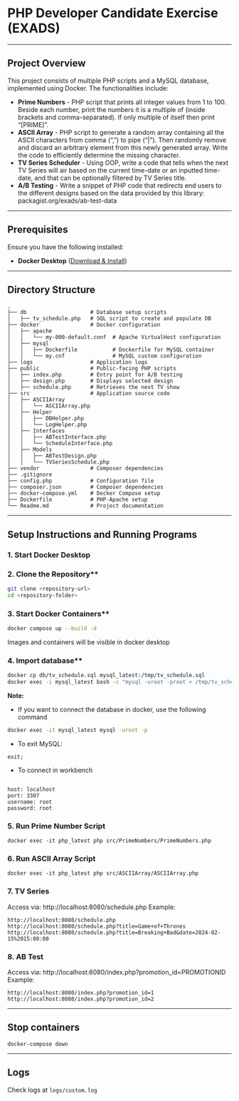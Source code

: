 # PHP Developer Candidate Exercise (EXADS)
---
## Project Overview

This project consists of multiple PHP scripts and a MySQL database, implemented using Docker. The functionalities include:

- **Prime Numbers** - PHP script that prints all integer values from 1 to 100. Beside each number, print the numbers it is a multiple of (inside brackets and comma-separated). If
only multiple of itself then print “[PRIME]”.
- **ASCII Array** - PHP script to generate a random array containing all the ASCII characters from comma (“,”) to pipe (“|”). Then randomly remove and discard an arbitrary element from this newly generated array.
Write the code to efficiently determine the missing character.
- **TV Series Scheduler** - Using OOP, write a code that tells when the next TV Series will air based on the current time-date or an inputted time-date, and that can be optionally filtered by TV Series title.
- **A/B Testing** - Write a snippet of PHP code that redirects end users to the different designs based on the data provided by this library: packagist.org/exads/ab-test-data

---

## Prerequisites

Ensure you have the following installed:

- **Docker Desktop** ([Download & Install](https://www.docker.com/products/docker-desktop))

---

## Directory Structure

```
.
├── db                    # Database setup scripts
│   ├── tv_schedule.php   # SQL script to create and populate DB
├── docker                # Docker configuration
│   ├── apache
│   │   └── my-000-default.conf  # Apache VirtualHost configuration
│   ├── mysql
│   │   ├── Dockerfile           # Dockerfile for MySQL container
│   │   └── my.cnf               # MySQL custom configuration
├── logs                  # Application logs
├── public                # Public-facing PHP scripts
│   ├── index.php         # Entry point for A/B testing
│   ├── design.php        # Displays selected design
│   ├── schedule.php      # Retrieves the next TV show
├── src                   # Application source code
│   ├── ASCIIArray
│   │   └── ASCIIArray.php
│   ├── Helper
│   │   ├── DBHelper.php
│   │   └── LogHelper.php
│   ├── Interfaces
│   │   ├── ABTestInterface.php
│   │   └── ScheduleInterface.php
│   ├── Models
│   │   ├── ABTestDesign.php
│   │   └── TVSeriesSchedule.php
├── vendor                # Composer dependencies
├── .gitignore
├── config.php            # Configuration file
├── composer.json         # Composer dependencies
├── docker-compose.yml    # Docker Compose setup
├── Dockerfile            # PHP-Apache setup
└── Readme.md             # Project documentation
```

---

## Setup Instructions and Running Programs

### 1. Start Docker Desktop

### 2. Clone the Repository**

```sh
git clone <repository-url>
cd <repository-folder>
```

### 3. Start Docker Containers**

```sh
docker compose up --build -d
```
Images and containers will be visible in docker desktop

### 4. Import database**

```sh
docker cp db/tv_schedule.sql mysql_latest:/tmp/tv_schedule.sql
docker exec -i mysql_latest bash -c "mysql -uroot -proot < /tmp/tv_schedule.sql"
```

**Note:** 

- If you want to connect the database in docker, use the following command
```sh
docker exec -it mysql_latest mysql -uroot -p
```

- To exit MySQL: 
```
exit;
```

- To connect in workbench
```

host: localhost
port: 3307
username: root
password: root
```
### 5. Run Prime Number Script
```
docker exec -it php_latest php src/PrimeNumbers/PrimeNumbers.php
```
### 6. Run ASCII Array Script
```
docker exec -it php_latest php src/ASCIIArray/ASCIIArray.php
```

### 7. TV Series
Access via: http://localhost:8080/schedule.php
Example:
```
http://localhost:8080/schedule.php
http://localhost:8080/schedule.php?title=Game+of+Thrones
http://localhost:8080/schedule.php?title=Breaking+Bad&date=2024-02-15%2015:00:00
```

### 8. AB Test
Access via: http://localhost:8080/index.php?promotion_id=PROMOTIONID
Example:
```
http://localhost:8080/index.php?promotion_id=1
http://localhost:8080/index.php?promotion_id=2
```
---

## Stop containers
```
docker-compose down
```
---
## Logs
Check logs at ```logs/custom.log```
